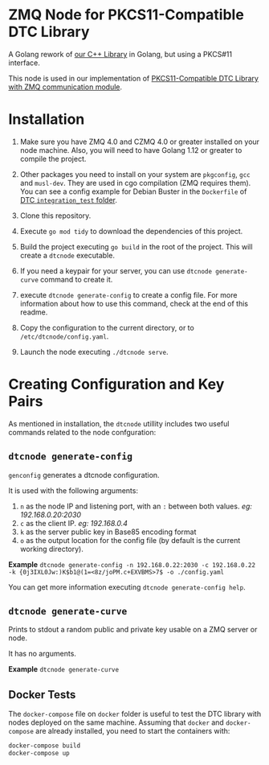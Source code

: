 # ZMQ Node for  PKCS11-Compatible DTC Library

A Golang rework of [our C++ Library](https://github.com/niclabs/tchsm-libdtc) in Golang, but using a PKCS#11 interface.

This node is used in our implementation of [PKCS11-Compatible DTC Library with ZMQ communication module](https://github.com/niclabs/dtc).


# Installation

1. Make sure you have ZMQ 4.0 and CZMQ 4.0 or greater installed on your node machine. Also, you will need to have Golang 1.12 or greater to compile the project. 

1. Other packages you need to install on your system are `pkgconfig`, `gcc` and `musl-dev`. They are used in cgo compilation (ZMQ requires them). You can see a config example for Debian Buster in the `Dockerfile` of [DTC `integration_test` folder](https://github.com/niclabs/dtc).
1. Clone this repository.
1. Execute `go mod tidy` to download the dependencies of this project.
1. Build the project executing `go build` in the root of the project. This will create a `dtcnode` executable.
1. If you need a keypair for your server, you can use `dtcnode generate-curve` command to create it.
1. execute `dtcnode generate-config` to create a config file. For more information about how to use this command, check at the end of this readme.
1. Copy the configuration to the current directory, or to `/etc/dtcnode/config.yaml`.
1. Launch the node executing `./dtcnode serve`.

# Creating Configuration and Key Pairs

As mentioned in installation, the `dtcnode` utillity includes two useful commands related to the node confguration:

## `dtcnode generate-config`

`genconfig` generates a dtcnode configuration. 

It is used with the following arguments: 
 1. `n` as the node IP and listening port, with an `:` between both values. _eg: 192.168.0.20:2030_
 1. `c` as the client IP. _eg: 192.168.0.4_
 1. `k` as the server public key in Base85 encoding format
 1. `o` as the output location for the config file (by default is the current working directory).

**Example** `dtcnode generate-config -n 192.168.0.22:2030 -c 192.168.0.22 -k {0j3IXL0Jw:)K$b1@(1=<8z/joPM.c+EXVBMS>7$ -o ./config.yaml`

You can get more information executing `dtcnode generate-config help`.

## `dtcnode generate-curve`

 Prints to stdout a random public and private key usable on a ZMQ server or node.

It has no arguments.

**Example** `dtcnode generate-curve`


## Docker Tests

The `docker-compose` file on `docker` folder is useful to test the DTC library with nodes deployed on the same machine. Assuming that `docker` and `docker-compose` are already installed, you need to start the containers with:

```bash
docker-compose build
docker-compose up
```

